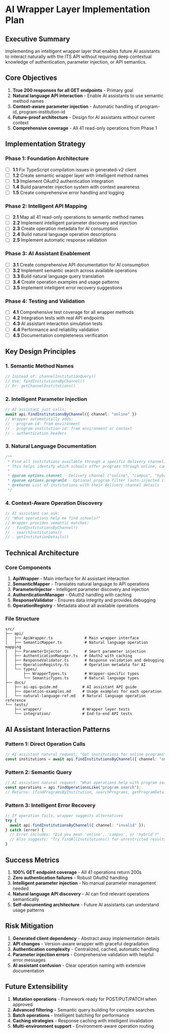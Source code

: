 # AI Wrapper Layer Implementation Plan

## Executive Summary
Implementing an intelligent wrapper layer that enables future AI assistants to interact naturally with the ITS API without requiring deep contextual knowledge of authentication, parameter injection, or API semantics.

## Core Objectives
1. **True 200 responses for all GET endpoints** - Primary goal
2. **Natural language API interaction** - Enable AI assistants to use semantic method names
3. **Context-aware parameter injection** - Automatic handling of program-id, program-institution-id
4. **Future-proof architecture** - Design for AI assistants without current context
5. **Comprehensive coverage** - All 41 read-only operations from Phase 1

## Implementation Strategy

### Phase 1: Foundation Architecture
- [ ] **1.1** Fix TypeScript compilation issues in generated-v2 client
- [ ] **1.2** Create semantic wrapper layer with intelligent method names
- [ ] **1.3** Implement OAuth2 authentication integration
- [ ] **1.4** Build parameter injection system with context awareness
- [ ] **1.5** Create comprehensive error handling and logging

### Phase 2: Intelligent API Mapping
- [ ] **2.1** Map all 41 read-only operations to semantic method names
- [ ] **2.2** Implement intelligent parameter discovery and injection
- [ ] **2.3** Create operation metadata for AI consumption
- [ ] **2.4** Build natural language operation descriptions
- [ ] **2.5** Implement automatic response validation

### Phase 3: AI Assistant Enablement
- [ ] **3.1** Create comprehensive API documentation for AI consumption
- [ ] **3.2** Implement semantic search across available operations
- [ ] **3.3** Build natural language query translation
- [ ] **3.4** Create operation examples and usage patterns
- [ ] **3.5** Implement intelligent error recovery suggestions

### Phase 4: Testing and Validation
- [ ] **4.1** Comprehensive test coverage for all wrapper methods
- [ ] **4.2** Integration tests with real API endpoints
- [ ] **4.3** AI assistant interaction simulation tests
- [ ] **4.4** Performance and reliability validation
- [ ] **4.5** Documentation completeness verification

## Key Design Principles

### 1. Semantic Method Names
```typescript
// Instead of: channelInstitutionQuery()
// Use: findInstitutionsByChannel()
// Or: getChannelInstitutions()
```

### 2. Intelligent Parameter Injection
```typescript
// AI assistant just calls:
await api.findInstitutionsByChannel({ channel: "online" })
// Wrapper automatically adds:
// - program-id: from environment
// - program-institution-id: from environment or context
// - authentication headers
```

### 3. Natural Language Documentation
```typescript
/**
 * Find all institutions available through a specific delivery channel.
 * This helps identify which schools offer programs through online, campus, or hybrid delivery methods.
 * 
 * @param options.channel - Delivery channel ("online", "campus", "hybrid")
 * @param options.programId - Optional program filter (auto-injected if not provided)
 * @returns List of institutions with their delivery channel details
 */
```

### 4. Context-Aware Operation Discovery
```typescript
// AI assistant can ask:
// "What operations help me find schools?"
// Wrapper provides semantic matches:
// - findInstitutionsByChannel()
// - searchInstitutions() 
// - getInstitutionDetails()
```

## Technical Architecture

### Core Components
1. **ApiWrapper** - Main interface for AI assistant interaction
2. **SemanticMapper** - Translates natural language to API operations
3. **ParameterInjector** - Intelligent parameter discovery and injection
4. **AuthenticationManager** - OAuth2 handling with caching
5. **ResponseValidator** - Ensures data integrity and provides debugging
6. **OperationRegistry** - Metadata about all available operations

### File Structure
```
src/
├── api/
│   ├── ApiWrapper.ts              # Main wrapper interface
│   ├── SemanticMapper.ts          # Natural language operation mapping
│   ├── ParameterInjector.ts       # Smart parameter injection
│   ├── AuthenticationManager.ts   # OAuth2 with caching
│   ├── ResponseValidator.ts       # Response validation and debugging
│   ├── OperationRegistry.ts       # Operation metadata for AI
│   └── types/
│       ├── WrapperTypes.ts        # Wrapper-specific types
│       └── SemanticTypes.ts       # Natural language types
├── docs/
│   ├── ai-api-guide.md           # AI assistant API guide
│   ├── operation-examples.md     # Usage examples for each operation
│   └── natural-language-ref.md   # Natural language operation reference
└── tests/
    ├── wrapper/                  # Wrapper layer tests
    └── integration/              # End-to-end API tests
```

## AI Assistant Interaction Patterns

### Pattern 1: Direct Operation Calls
```typescript
// AI assistant natural request: "Get institutions for online programs"
const institutions = await api.findInstitutionsByChannel({ channel: "online" });
```

### Pattern 2: Semantic Query
```typescript
// AI assistant natural request: "What operations help with program search?"
const operations = api.findOperationsLike("program search");
// Returns: [findProgramsByInstitution, searchPrograms, getProgramDetails]
```

### Pattern 3: Intelligent Error Recovery
```typescript
// If operation fails, wrapper suggests alternatives
try {
  await api.findInstitutionsByChannel({ channel: "invalid" });
} catch (error) {
  // Error includes: "Did you mean 'online', 'campus', or 'hybrid'?"
  // Also suggests: "Try findAllInstitutions() for unrestricted results"
}
```

## Success Metrics
1. **100% GET endpoint coverage** - All 41 operations return 200s
2. **Zero authentication failures** - Robust OAuth2 handling
3. **Intelligent parameter injection** - No manual parameter management needed
4. **Natural language API discovery** - AI can find relevant operations semantically
5. **Self-documenting architecture** - Future AI assistants can understand usage patterns

## Risk Mitigation
1. **Generated client dependency** - Abstract away implementation details
2. **API changes** - Version-aware wrapper with graceful degradation
3. **Authentication complexity** - Centralized, cached, automatic handling
4. **Parameter injection errors** - Comprehensive validation with helpful error messages
5. **AI assistant confusion** - Clear operation naming with extensive documentation

## Future Extensibility
1. **Mutation operations** - Framework ready for POST/PUT/PATCH when approved
2. **Advanced filtering** - Semantic query building for complex searches
3. **Batch operations** - Intelligent batching for performance
4. **Caching strategies** - Response caching with intelligent invalidation
5. **Multi-environment support** - Environment-aware operation routing
